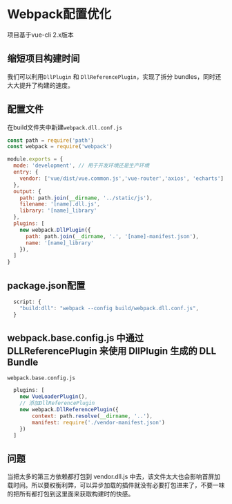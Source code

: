 # Webpack配置优化
项目基于vue-cli 2.x版本
## 缩短项目构建时间
我们可以利用`DllPlugin` 和 `DllReferencePlugin`，实现了拆分 bundles，同时还大大提升了构建的速度。
## 配置文件
在build文件夹中新建`webpack.dll.conf.js`
```javascript
const path = require('path')
const webpack = require('webpack')

module.exports = {
  mode: 'development', // 用于开发环境还是生产环境
  entry: {
    vendor: ['vue/dist/vue.common.js','vue-router','axios', 'echarts']
  },
  output: {
    path: path.join(__dirname, '../static/js'),
    filename: '[name].dll.js',
    library: '[name]_library'
  },
  plugins: [
    new webpack.DllPlugin({
      path: path.join(__dirname, '.', '[name]-manifest.json'),
      name: '[name]_library'
    }),
  ]
}
```
## package.json配置
```javascript
  script: {
    "build:dll": "webpack --config build/webpack.dll.conf.js",
  }
```
## webpack.base.config.js 中通过 DLLReferencePlugin 来使用 DllPlugin 生成的 DLL Bundle
`webpack.base.config.js`
```javascript
  plugins: [
    new VueLoaderPlugin(),
    // 添加DllReferencePlugin
    new webpack.DllReferencePlugin({
        context: path.resolve(__dirname, '..'),
        manifest: require('./vendor-manifest.json')
    })
  ]
```
## 问题
当把太多的第三方依赖都打包到 vendor.dll.js 中去，该文件太大也会影响首屏加载时间。所以要权衡利弊，可以异步加载的插件就没有必要打包进来了，不要一味的把所有都打包到这里面来获取构建时的快感。